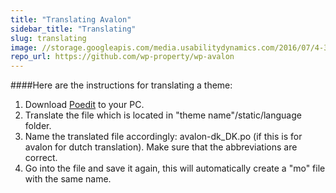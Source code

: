 ```yaml
---
title: "Translating Avalon"
sidebar_title: "Translating"
slug: translating
image: //storage.googleapis.com/media.usabilitydynamics.com/2016/07/4-300x300.png
repo_url: https://github.com/wp-property/wp-avalon
---
```


####Here are the instructions for translating a theme:

1. Download [Poedit](https://poedit.net/) to your PC. 
2. Translate the file which is located in "theme name"/static/language folder. 
3. Name the translated file accordingly: avalon-dk_DK.po  (if this is for avalon for dutch translation). Make sure that the abbreviations are correct.
4. Go into the file and save it again, this will automatically create a "mo" file with the same name.


